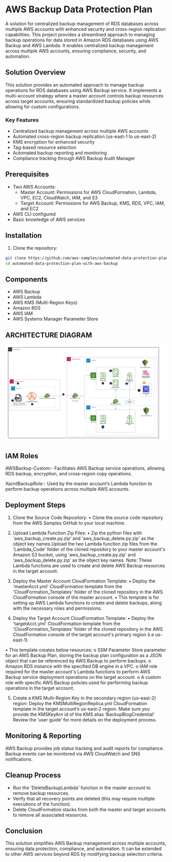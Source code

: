 # AWS Backup Data Protection Plan

A solution for centralized backup management of RDS databases across multiple AWS accounts with enhanced security and cross-region replication capabilities. This project provides a streamlined approach to managing backup operations for data stored in Amazon RDS databases using AWS Backup and AWS Lambda. It enables centralized backup management across multiple AWS accounts, ensuring compliance, security, and automation.

## Solution Overview

This solution provides an automated approach to manage backup operations for RDS databases using AWS Backup service. It implements a multi-account strategy where a master account controls backup resources across target accounts, ensuring standardized backup policies while allowing for custom configurations.

### Key Features

- Centralized backup management across multiple AWS accounts
- Automated cross-region backup replication (us-east-1 to us-east-2)
- KMS encryption for enhanced security
- Tag-based resource selection
- Automated backup reporting and monitoring
- Compliance tracking through AWS Backup Audit Manager

## Prerequisites

- Two AWS Accounts:
  - Master Account: Permissions for AWS CloudFormation, Lambda, VPC, EC2, CloudWatch, IAM, and S3
  - Target Account: Permissions for AWS Backup, KMS, RDS, VPC, IAM, and EC2
- AWS CLI configured
- Basic knowledge of AWS services

## Installation

1. Clone the repository:
```bash
git clone https://github.com/aws-samples/automated-data-protection-plan-with-aws-backup.git
cd automated-data-protection-plan-with-aws-backup
```

## Components

- AWS Backup
- AWS Lambda
- AWS KMS (Multi-Region Keys)
- Amazon RDS
- AWS IAM
- AWS Systems Manager Parameter Store

## ARCHITECTURE DIAGRAM

![alt text](architecture_diagram.png)

## IAM Roles

AWSBackup-Custom:-
Facilitates AWS Backup service operations, allowing RDS backup, encryption, and cross-region copy operations.

XacntBackupRole:-
Used by the master account’s Lambda function to perform backup operations across multiple AWS accounts.

## Deployment Steps

1.	Clone the Source Code Repository:
•	Clone the source code repository from the AWS Samples GitHub to your local machine.

2.	Upload Lambda Function Zip Files:
•	Zip the python files with 'aws_backup_create.py.zip' and 'aws_backup_delete.py.zip' as the object key names.Upload the two Lambda function zip files from the 'Lambda_Code' folder of the cloned repository to your master account's Amazon S3 bucket, using 'aws_backup_create.py.zip' and 'aws_backup_delete.py.zip' as the object key names. 
Note: These Lambda functions are used to create and delete AWS Backup resources in the target account.

3.	Deploy the Master Account CloudFormation Template:
•	Deploy the 'masterAcct.yml' CloudFormation template from the 'CloudFormation_Templates' folder of the cloned repository in the AWS CloudFormation console of the master account. 
•	This template is for setting up AWS Lambda functions to create and delete backups, along with the necessary roles and permissions.

4.	Deploy the Target Account CloudFormation Template:
•	Deploy the 'targetAcct.yml' CloudFormation template from the 'CloudFormation_Templates' folder of the cloned repository in the AWS CloudFormation console of the target account's primary region (i.e us-east-1). 

•	This template creates below resources:
o	SSM Parameter Store parameter for an AWS Backup Plan, storing the backup plan configuration as a JSON object that can be referenced by AWS Backup to perform backups. 
o	Amazon RDS instance with the specified DB engine in a VPC.
o	IAM role required for the master account's Lambda functions to perform AWS Backup service deployment operations on the target account.
o	A custom role with specific AWS Backup policies used for performing backup operations in the target account.

5.	Create a KMS Multi-Region Key in the secondary region (us-east-2) region:
Deploy the KMSMultiRegionReplica.yml CloudFormation template in the target account’s us-east-2 region. Make sure you provide the KMSKeyArn id of the KMS alias ‘BackupBlogCredential’ Review the ‘user guide’ for more details on the deployment process.

## Monitoring & Reporting
AWS Backup provides job status tracking and audit reports for compliance. Backup events can be monitored via AWS CloudWatch and SNS notifications.

## Cleanup Process
- Run the 'DeleteBackupLambda' function in the master account to remove backup resources.
- Verify that all recovery points are deleted (this may require multiple executions of the function).
- Delete CloudFormation stacks from both the master and target accounts to remove all associated resources.

## Conclusion
This solution simplifies AWS Backup management across multiple accounts, ensuring data protection, compliance, and automation. It can be extended to other AWS services beyond RDS by modifying backup selection criteria.
